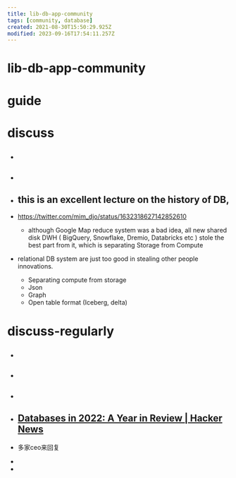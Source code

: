 ```yaml
---
title: lib-db-app-community
tags: [community, database]
created: 2021-08-30T15:50:29.925Z
modified: 2023-09-16T17:54:11.257Z
---
```


# lib-db-app-community

# guide

# discuss
- ## 

- ## 

- ## this is an excellent lecture on the history of DB, 
- https://twitter.com/mim_djo/status/1632318627142852610
  - although Google Map reduce system was a bad idea, all new shared disk DWH ( BigQuery, Snowflake, Dremio, Databricks etc ) stole the best part from it, which is separating Storage from Compute
- relational DB system are just too good in stealing other people innovations.
  - Separating compute from storage
  - Json
  - Graph
  - Open table format (Iceberg, delta)

# discuss-regularly
- ## 

- ## 

- ## 

- ## [Databases in 2022: A Year in Review | Hacker News](https://news.ycombinator.com/item?id=34220524)
- 多家ceo来回复

- 
- 
